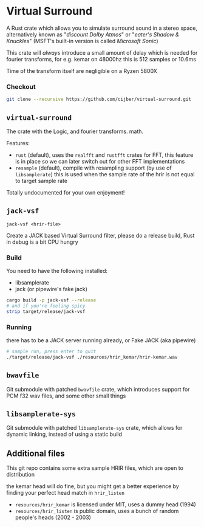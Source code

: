 # Virtual Surround

A Rust crate which allows you to simulate surround sound in a stereo space, alternatively known as "_discount Dolby Atmos_" or "_eater's Shadow & Knuckles_" (MSFT's built-in version is called _Microsoft Sonic_)

This crate will _always_ introduce a small amount of delay which is needed for fourier transforms, for e.g. kemar on 48000hz this is 512 samples or 10.6ms

Time of the transform itself are negligible on a Ryzen 5800X 

### Checkout

```bash
git clone --recursive https://github.com/cijber/virtual-surround.git
```

## `virtual-surround`

The crate with the Logic, and fourier transforms. math.

Features:

- `rust` (default), uses the `realfft` and `rustfft` crates for FFT, this feature is in place so we can later switch out
  for other FFT implementations
- `resample` (default), compile with resampling support (by use of `libsamplerate`) this is used when the sample rate of
  the hrir is not equal to target sample rate

Totally undocumented for your own enjoyment!

## `jack-vsf`

`jack-vsf <hrir-file>`

Create a JACK based Virtual Surround filter, please do a release build, Rust in debug is a bit CPU hungry

### Build

You need to have the following installed:

* libsamplerate
* jack (or pipewire's fake jack)

```bash
cargo build -p jack-vsf --release
# and if you're feeling spicy
strip target/release/jack-vsf
```

### Running

there has to be a JACK server running already, or Fake JACK (aka pipewire)

```bash
# sample run, press enter to quit
./target/release/jack-vsf ./resources/hrir_kemar/hrir-kemar.wav
```

## `bwavfile`

Git submodule with patched `bwavfile` crate, which introduces support for PCM f32 wav files, and some other small things

## `libsamplerate-sys`

Git submodule with patched `libsamplerate-sys` crate, which allows for dynamic linking, instead of using a static build

## Additional files

This git repo contains some extra sample HRIR files, which are open to distribution

the kemar head will do fine, but you might get a better experience by finding your perfect head match in `hrir_listen`

- `resources/hrir_kemar` is licensed under MIT, uses a dummy head (1994)
- `resources/hrir_listen` is public domain, uses a bunch of random people's heads (2002 - 2003)